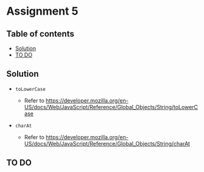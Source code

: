# Assignment 5
## Table of contents
- [Solution](#solution)
- [TO DO](#to-do)

## Solution
- `toLowerCase`
    - Refer to https://developer.mozilla.org/en-US/docs/Web/JavaScript/Reference/Global_Objects/String/toLowerCase

- `charAt`
    - Refer to https://developer.mozilla.org/en-US/docs/Web/JavaScript/Reference/Global_Objects/String/charAt

## TO DO